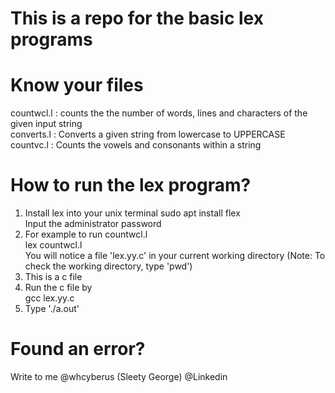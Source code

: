 # This is a repo for the basic lex programs
# Know your files
countwcl.l : 
counts the the number of words, lines and characters of the given input string
</br>
converts.l :
Converts a given string from lowercase to UPPERCASE </br>
countvc.l : 
Counts the vowels and consonants within a string </br>
# How to run the lex program?
1. Install lex into your unix terminal
sudo apt install flex</br>
Input the administrator password</br>
2. For example to run countwcl.l
<br>lex countwcl.l</br>
You will notice a file 'lex.yy.c' in your current working directory (Note: To check the working directory, type 'pwd') </br>
3. This is a c file<br>
4. Run the c file by 
</br>gcc lex.yy.c
5. Type './a.out'
# Found an error?
Write to me @whcyberus (Sleety George) @Linkedin
